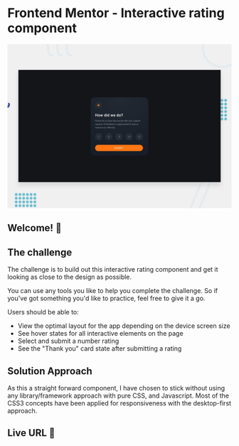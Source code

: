 # Frontend Mentor - Interactive rating component

![Design preview for the Interactive rating component coding challenge](./design/desktop-preview.jpg)

## Welcome! 👋

## The challenge

The challenge is to build out this interactive rating component and get it looking as close to the design as possible.

You can use any tools you like to help you complete the challenge. So if you've got something you'd like to practice, feel free to give it a go.

Users should be able to:

- View the optimal layout for the app depending on the device screen size
- See hover states for all interactive elements on the page
- Select and submit a number rating
- See the "Thank you" card state after submitting a rating

## Solution Approach

As this a straight forward component, I have chosen to stick without using any library/framework approach with pure CSS, and Javascript. Most of the CSS3 concepts have been applied for responsiveness with the desktop-first approach.

## Live URL 🚀
